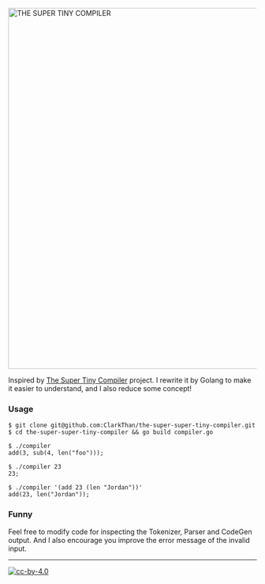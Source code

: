 <a href="compiler.go"><img width="731" alt="THE SUPER TINY COMPILER" src="https://cloud.githubusercontent.com/assets/952783/14413766/134c4068-ff39-11e5-996e-9452973299c2.png"/></a>

Inspired by [The Super Tiny Compiler][1] project. I rewrite it by Golang to make it easier to understand, and I also reduce some concept!

### Usage

```
$ git clone git@github.com:ClarkThan/the-super-super-tiny-compiler.git
$ cd the-super-super-tiny-compiler && go build compiler.go

$ ./compiler
add(3, sub(4, len("foo")));

$ ./compiler 23
23;

$ ./compiler '(add 23 (len "Jordan"))'
add(23, len("Jordan"));
```


### Funny

Feel free to modify code for inspecting the Tokenizer, Parser and CodeGen output.
And I also encourage you improve the error message of the invalid input.

---

[![cc-by-4.0](https://licensebuttons.net/l/by/4.0/80x15.png)](http://creativecommons.org/licenses/by/4.0/)

[1]: https://github.com/thejameskyle/the-super-tiny-compiler